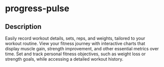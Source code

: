 # progress-pulse

## Description

Easily record workout details, sets, reps, and weights, tailored to your workout routine. View your fitness journey with interactive charts that display muscle gain, strength improvement, and other essential metrics over time. Set and track personal fitness objectives, such as weight loss or strength goals, while accessing a detailed workout history.
